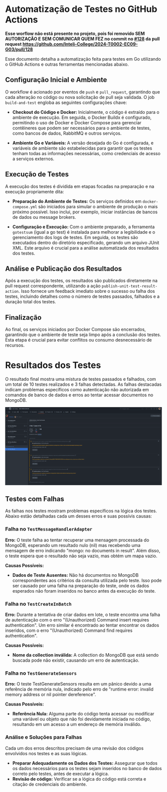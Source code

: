 # Automatização de Testes no GitHub Actions

**Esse worflow não está presente no projeto, pois foi removido SEM AUTORIZAÇÃO E SEM COMUNICAR QUEM FEZ no commit no [#128](https://github.com/Inteli-College/2024-T0002-EC09-G03/commit/31b2e0a7fb39ccfdb928f0d414ff5fe796f5a347) da pull request https://github.com/Inteli-College/2024-T0002-EC09-G03/pull/128**

Esse documento detalha a automatização feita para testes em Go utilizando o GitHub Actions e outras ferramentas mencionadas abaixo. 

## Configuração Inicial e Ambiente
O workflow é acionado por eventos de ```push``` e ```pull_request```, garantindo que cada alteração no código ou nova solicitação de pull seja validada. O job ```build-and-test``` engloba as seguintes configurações chave:

- **Checkout do Código e Docker:** Inicialmente, o código é extraído para o ambiente de execução. Em seguida, o Docker Buildx é configurado, permitindo o uso de Docker e Docker Compose para gerenciar contêineres que podem ser necessários para o ambiente de testes, como bancos de dados, RabbitMQ e outros serviços.

- **Ambiente Go e Variáveis:** A versão desejada do Go é configurada, e variáveis de ambiente são estabelecidas para garantir que os testes tenham todas as informações necessárias, como credenciais de acesso a serviços externos.

## Execução de Testes
A execução dos testes é dividida em etapas focadas na preparação e na execução propriamente dita:

- **Preparação do Ambiente de Testes:** Os serviços definidos em ```docker-compose.yml``` são iniciados para simular o ambiente de produção o mais próximo possível. Isso inclui, por exemplo, iniciar instâncias de bancos de dados ou message brokers.

- **Configuração e Execução:** Com o ambiente preparado, a ferramenta ```gotestsum``` (igual a go test) é instalada para melhorar a legibilidade e o gerenciamento dos logs de testes. Em seguida, os testes são executados dentro do diretório especificado, gerando um arquivo JUnit XML. Este arquivo é crucial para a análise automatizada dos resultados dos testes.

## Análise e Publicação dos Resultados
Após a execução dos testes, os resultados são publicados diretamente na pull request correspondente, utilizando a ação ```publish-unit-test-result-action```. Isso fornece um feedback imediato sobre o sucesso ou falha dos testes, incluindo detalhes como o número de testes passados, falhados e a duração total dos testes.

## Finalização
Ao final, os serviços iniciados por Docker Compose são encerrados, garantindo que o ambiente de teste seja limpo após a conclusão dos testes. Esta etapa é crucial para evitar conflitos ou consumo desnecessário de recursos.

# Resultados dos Testes
O resultado final mostra uma mistura de testes passados e falhados, com um total de 10 testes realizados e 3 falhas detectadas. As falhas destacadas indicam problemas específicos como autenticação não autorizada em comandos de banco de dados e erros ao tentar acessar documentos no MongoDB.

![Resultado testes](/docs/static/img/teste_workflow_actions_sprint4.png)

## Testes com Falhas

As falhas nos testes mostram problemas específicos na lógica dos testes. Abaixo estão detalhadas cada um desses erros e suas possívis causas:

### Falha no ```TestMessageHandlerAdapter```
**Erro:** O teste falha ao tentar recuperar uma mensagem processada do MongoDB, esperando um resultado nulo (nil) mas recebendo uma mensagem de erro indicando "mongo: no documents in result". Além disso, o teste espera que o resultado não seja vazio, mas obtém um mapa vazio.

**Causas Possíveis:**

- **Dados de Teste Ausentes:** Não há documentos no MongoDB correspondentes aos critérios da consulta utilizada pelo teste. Isso pode ser causado por uma falha na preparação do teste, onde os dados esperados não foram inseridos no banco antes da execução do teste.

### Falha no ```TestCreateInBatch```
**Erro:** Durante a tentativa de criar dados em lote, o teste encontra uma falha de autenticação com o erro "(Unauthorized) Command insert requires authentication". Um erro similar é encontrado ao tentar encontrar os dados inseridos, com o erro "(Unauthorized) Command find requires authentication".

**Causas Possíveis:**

- **Nome da collection inválida:** A collection do MongoDB que está sendo buscada pode não existir, causando um erro de autenticação. 

### Falha no ```TestGenerateSensors```
**Erro:** O teste TestGenerateSensors resulta em um pânico devido a uma referência de memória nula, indicado pelo erro de "runtime error: invalid memory address or nil pointer dereference".

**Causas Possíveis:**

- **Referência Nula:** Alguma parte do código tenta acessar ou modificar uma variável ou objeto que não foi devidamente iniciada no código, resultando em um acesso a um endereço de memória inválido.

### Análise e Soluções para Falhas
Cada um dos erros descritos precisam de uma revisão dos códigos envolvidos nos testes e as suas lógicas.

- **Preparar Adequadamente os Dados dos Testes:** Assegurar que todos os dados necessários para os testes sejam inseridos no banco de dados correto pelo testes, antes de executar a lógica.
- **Revisão de código:** Verificar se a lógica do código está correta e citação de credenciais do ambiente. 










